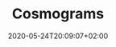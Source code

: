 ---
title: "Cosmograms"
date: 2020-05-24T20:09:07+02:00
draft: false
aspect: "upscaling"
authors: ["John Tresch"]
link: "https://cpb-us-w2.wpmucdn.com/web.sas.upenn.edu/dist/a/151/files/2016/07/2._tresch.cosmogram_in_royoux_0-uyw556.pdf"
medium: "article"
year: 2005
tags: ["cosmogram", "cosmos", world view"]
weight: 2
---